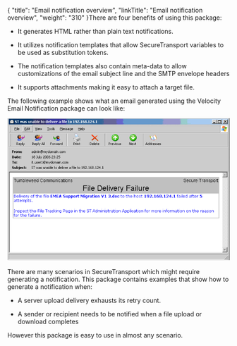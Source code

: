 {
    "title": "Email notification overview",
    "linkTitle": "Email notification overview",
    "weight": "310"
}There are four benefits of using this package:



-   It generates HTML rather than plain text notifications.

-   It utilizes notification templates that allow SecureTransport variables to be used as substitution tokens.

-   The notification templates also contain meta-data to allow customizations of the email subject line and the SMTP envelope headers

-   It supports attachments making it easy to attach a target file.



The following example shows what an email generated using the Velocity Email Notification package can look like:



![Velocity Email Notification - File delivery failure](emailnotificationmessage%20example.PNG)



There are many scenarios in SecureTransport which might require generating a notification. This package contains examples that show how to generate a notification when:



-   A server upload delivery exhausts its retry count.

-   A sender or recipient needs to be notified when a file upload or download completes



However this package is easy to use in almost any scenario.

